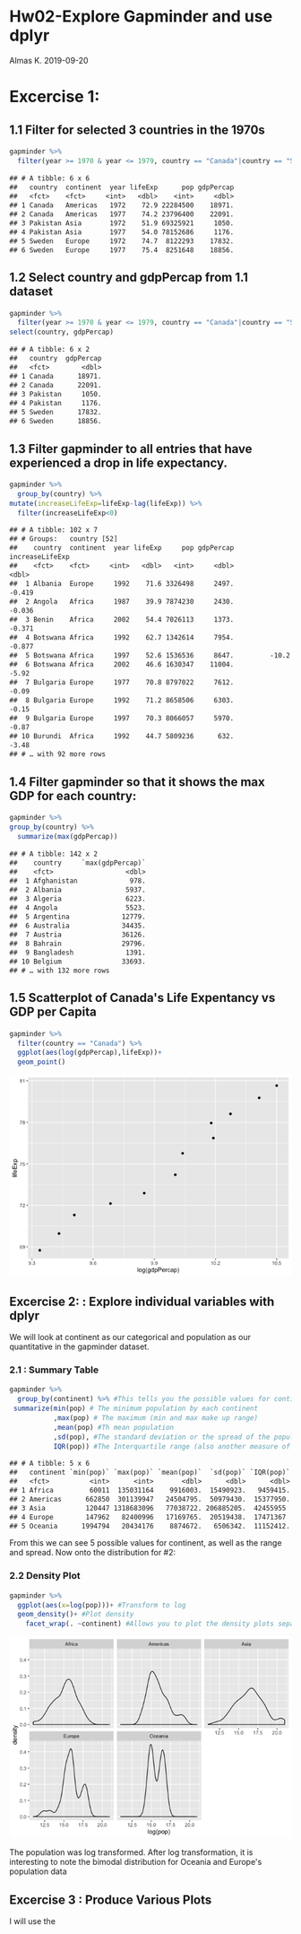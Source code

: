 Hw02-Explore Gapminder and use dplyr
================
Almas K.
2019-09-20

Excercise 1:
============

1.1 Filter for selected 3 countries in the 1970s
------------------------------------------------

``` r
gapminder %>% 
  filter(year >= 1970 & year <= 1979, country == "Canada"|country == "Sweden"|country == "Pakistan")
```

    ## # A tibble: 6 x 6
    ##   country  continent  year lifeExp      pop gdpPercap
    ##   <fct>    <fct>     <int>   <dbl>    <int>     <dbl>
    ## 1 Canada   Americas   1972    72.9 22284500    18971.
    ## 2 Canada   Americas   1977    74.2 23796400    22091.
    ## 3 Pakistan Asia       1972    51.9 69325921     1050.
    ## 4 Pakistan Asia       1977    54.0 78152686     1176.
    ## 5 Sweden   Europe     1972    74.7  8122293    17832.
    ## 6 Sweden   Europe     1977    75.4  8251648    18856.

1.2 Select country and gdpPercap from 1.1 dataset
-------------------------------------------------

``` r
gapminder %>% 
  filter(year >= 1970 & year <= 1979, country == "Canada"|country == "Sweden"|country == "Pakistan") %>%
select(country, gdpPercap)
```

    ## # A tibble: 6 x 2
    ##   country  gdpPercap
    ##   <fct>        <dbl>
    ## 1 Canada      18971.
    ## 2 Canada      22091.
    ## 3 Pakistan     1050.
    ## 4 Pakistan     1176.
    ## 5 Sweden      17832.
    ## 6 Sweden      18856.

1.3 Filter gapminder to all entries that have experienced a drop in life expectancy.
------------------------------------------------------------------------------------

``` r
gapminder %>%
  group_by(country) %>%
mutate(increaseLifeExp=lifeExp-lag(lifeExp)) %>%
  filter(increaseLifeExp<0) 
```

    ## # A tibble: 102 x 7
    ## # Groups:   country [52]
    ##    country  continent  year lifeExp     pop gdpPercap increaseLifeExp
    ##    <fct>    <fct>     <int>   <dbl>   <int>     <dbl>           <dbl>
    ##  1 Albania  Europe     1992    71.6 3326498     2497.          -0.419
    ##  2 Angola   Africa     1987    39.9 7874230     2430.          -0.036
    ##  3 Benin    Africa     2002    54.4 7026113     1373.          -0.371
    ##  4 Botswana Africa     1992    62.7 1342614     7954.          -0.877
    ##  5 Botswana Africa     1997    52.6 1536536     8647.         -10.2  
    ##  6 Botswana Africa     2002    46.6 1630347    11004.          -5.92 
    ##  7 Bulgaria Europe     1977    70.8 8797022     7612.          -0.09 
    ##  8 Bulgaria Europe     1992    71.2 8658506     6303.          -0.15 
    ##  9 Bulgaria Europe     1997    70.3 8066057     5970.          -0.87 
    ## 10 Burundi  Africa     1992    44.7 5809236      632.          -3.48 
    ## # … with 92 more rows

1.4 Filter gapminder so that it shows the max GDP for each country:
-------------------------------------------------------------------

``` r
gapminder %>% 
group_by(country) %>%
  summarize(max(gdpPercap))
```

    ## # A tibble: 142 x 2
    ##    country     `max(gdpPercap)`
    ##    <fct>                  <dbl>
    ##  1 Afghanistan             978.
    ##  2 Albania                5937.
    ##  3 Algeria                6223.
    ##  4 Angola                 5523.
    ##  5 Argentina             12779.
    ##  6 Australia             34435.
    ##  7 Austria               36126.
    ##  8 Bahrain               29796.
    ##  9 Bangladesh             1391.
    ## 10 Belgium               33693.
    ## # … with 132 more rows

1.5 Scatterplot of Canada's Life Expentancy vs GDP per Capita
-------------------------------------------------------------

``` r
gapminder %>%
  filter(country == "Canada") %>%
  ggplot(aes(log(gdpPercap),lifeExp))+
  geom_point()
```

![](Hw02-Explore-Gapminder-and-use-dplyr_files/figure-markdown_github/unnamed-chunk-5-1.png)

Excercise 2: : Explore individual variables with dplyr
------------------------------------------------------

We will look at continent as our categorical and population as our quantitative in the gapminder dataset.

### 2.1 : Summary Table

``` r
gapminder %>% 
  group_by(continent) %>% #This tells you the possible values for continent
 summarize(min(pop) # The minimum population by each continent
           ,max(pop) # The maximum (min and max make up range)
           ,mean(pop) #Th mean population
           ,sd(pop), #The standard deviation or the spread of the population
           IQR(pop)) #The Interquartile range (also another measure of spread)
```

    ## # A tibble: 5 x 6
    ##   continent `min(pop)` `max(pop)` `mean(pop)`  `sd(pop)` `IQR(pop)`
    ##   <fct>          <int>      <int>       <dbl>      <dbl>      <dbl>
    ## 1 Africa         60011  135031164    9916003.  15490923.   9459415.
    ## 2 Americas      662850  301139947   24504795.  50979430.  15377950.
    ## 3 Asia          120447 1318683096   77038722. 206885205.  42455955 
    ## 4 Europe        147962   82400996   17169765.  20519438.  17471367 
    ## 5 Oceania      1994794   20434176    8874672.   6506342.  11152412.

From this we can see 5 possible values for continent, as well as the range and spread. Now onto the distribution for \#2:

### 2.2 Density Plot

``` r
gapminder %>% 
  ggplot(aes(x=log(pop)))+ #Transform to log 
  geom_density()+ #Plot density
    facet_wrap(. ~continent) #Allows you to plot the density plots separately for each continent and side by side 
```

![](Hw02-Explore-Gapminder-and-use-dplyr_files/figure-markdown_github/unnamed-chunk-7-1.png)

The population was log transformed. After log transformation, it is interesting to note the bimodal distribution for Oceania and Europe's population data

Excercise 3 : Produce Various Plots
-----------------------------------

I will use the

